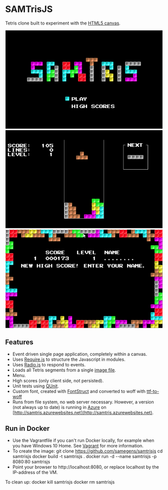 # SAMTrisJS
Tetris clone built to experiment with the [HTML5 canvas](https://www.w3schools.com/html/html5_canvas.asp).

![samtris](https://github.com/samegens/samtrisjs/blob/master/screenshots/samtris.png?raw=true) ![game](https://github.com/samegens/samtrisjs/blob/master/screenshots/game.png?raw=true) ![highscore](https://github.com/samegens/samtrisjs/blob/master/screenshots/highscore.png?raw=true)

## Features

- Event driven single page application, completely within a canvas.
- Uses [Require.js](http://requirejs.org/) to structure the Javascript in modules.
- Uses [Radio.js](http://radio.uxder.com/) to respond to events.
- Loads all Tetris segments from a single [image file](https://github.com/samegens/samtrisjs/blob/master/img/blocks.png?raw=true).
- Menu.
- High scores (only client side, not persisted).
- Unit tests using [QUnit](https://qunitjs.com/).
- Custom font, created with [FontStruct](http://fontstruct.com/) and converted to woff with [ttf-to-woff](http://everythingfonts.com/ttf-to-woff)
- Runs from file system, no web server necessary. However, a version (not always up to date) is running in [Azure](https://azure.microsoft.com/) on [http://samtris.azurewebsites.net](http://samtris.azurewebsites.net).

## Run in Docker

- Use the Vagrantfile if you can't run Docker locally, for example when you have Windows 10 Home. See [Vagrant](https://www.vagrantup.com/) for more information.
- To create the image:
    git clone https://github.com/samegens/samtrisjs
    cd samtrisjs
    docker build -t samtrisjs .
    docker run -d --name samtrisjs -p 8080:80 samtrisjs
- Point your browser to http://localhost:8080, or replace localhost by the IP-address of the VM.

To clean up:
    docker kill samtrisjs
    docker rm samtrisjs
